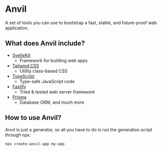 # Anvil

A set of tools you can use to bootstrap a fast, stable, and future-proof web application.

## What does Anvil include?

- [SvelteKit](https://kit.svelte.dev)
  - Framework for building web apps
- [Tailwind CSS](https://tailwindcss.com)
  - Utility class-based CSS
- [TypeScript](http://typescriptlang.org)
  - Type-safe JavaScript code
- [Fastify](https://www.fastify.io)
  - Tried & tested web server framework
- [Prisma](https://www.prisma.io)
  - Database ORM, and much more

## How to use Anvil?

Anvil is just a generator, so all you have to do is run the generation script through npx.

    npx create-anvil-app my-app
